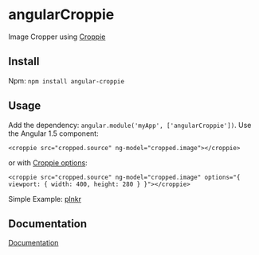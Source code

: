 # angularCroppie

Image Cropper using [Croppie](https://github.com/Foliotek/Croppie)


## Install

Npm: `npm install angular-croppie`


## Usage

Add the dependency: `angular.module('myApp', ['angularCroppie'])`.
Use the Angular 1.5 component:

```
<croppie src="cropped.source" ng-model="cropped.image"></croppie>
```

or with [Croppie options](http://foliotek.github.io/Croppie/#documentation): 

```
<croppie src="cropped.source" ng-model="cropped.image" options="{ viewport: { width: 400, height: 280 } }"></croppie>
```

Simple Example: [plnkr](https://plnkr.co/edit/tKTdhsUBr57coqlZBRgF?p=preview)


## Documentation
[Documentation](http://foliotek.github.io/Croppie#documentation)

